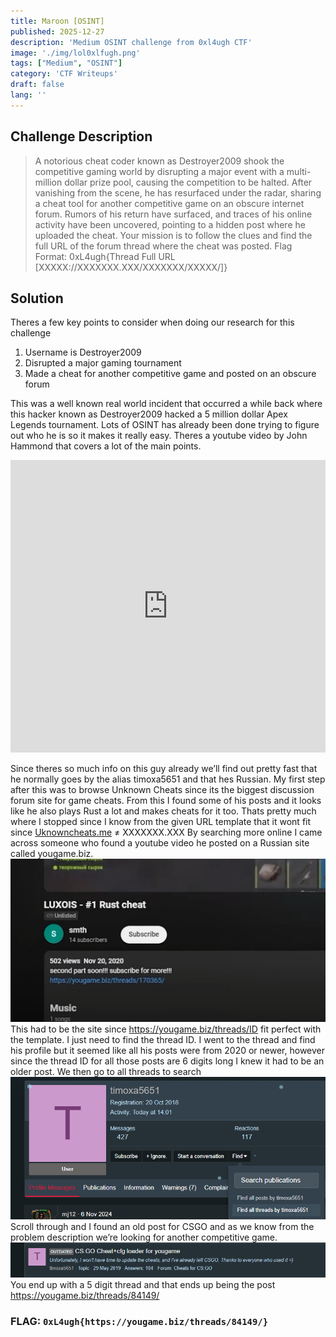 ```yaml
---
title: Maroon [OSINT]
published: 2025-12-27
description: 'Medium OSINT challenge from 0xl4ugh CTF'
image: './img/lol0xlfugh.png'
tags: ["Medium", "OSINT"]
category: 'CTF Writeups'
draft: false 
lang: ''
---
```


## Challenge Description

> A notorious cheat coder known as Destroyer2009 shook the competitive gaming world by disrupting a major event with a multi-million dollar prize pool, causing the competition to be halted. After vanishing from the scene, he has resurfaced under the radar, sharing a cheat tool for another competitive game on an obscure internet forum. Rumors of his return have surfaced, and traces of his online activity have been uncovered, pointing to a hidden post where he uploaded the cheat. Your mission is to follow the clues and find the full URL of the forum thread where the cheat was posted. Flag Format: 0xL4ugh{Thread Full URL [XXXXX://XXXXXXX.XXX/XXXXXXX/XXXXX/]}

## Solution

Theres a few key points to consider when doing our research for this challenge
1. Username is Destroyer2009
2. Disrupted a major gaming tournament
3. Made a cheat for another competitive game and posted on an obscure forum

This was a well known real world incident that occurred a while back where this hacker known as Destroyer2009 hacked a 5 million dollar Apex Legends tournament. Lots of OSINT has already been done trying to figure out who he is so it makes it really easy. Theres a youtube video by John Hammond that covers a lot of the main points.
<iframe width="100%" height="468" src="https://www.youtube.com/embed/pXZ-aVP_n64" title="YouTube video player" frameborder="0" allow="accelerometer; autoplay; clipboard-write; encrypted-media; gyroscope; picture-in-picture; web-share" allowfullscreen></iframe>


Since theres so much info on this guy already we’ll find out pretty fast that he normally goes by the alias timoxa5651 and that hes Russian.
My first step after this was to browse Unknown Cheats since its the biggest discussion forum site for game cheats.
From this I found some of his posts and it looks like he also plays Rust a lot and makes cheats for it too.
Thats pretty much where I stopped since I know from the given URL template that it wont fit since [Uknowncheats.me](http://Uknowncheats.me) ≠ XXXXXXX.XXX
By searching more online I came across someone who found a youtube video he posted on a Russian site called yougame.biz.
![youtube](./img/youtube.png "youtube")
This had to be the site since https://yougame.biz/threads/ID fit perfect with the template. I just need to find the thread ID.
I went to the thread and find his profile but it seemed like all his posts were from 2020 or newer, however since the thread ID for all those posts are 6 digits long I knew it had to be an older post.
We then go to all threads to search
![yougameprofile](./img/yougameprofile.png "yougameprofile")
Scroll through and I found an old post for CSGO and as we know from the problem description we’re looking for another competitive game.
![csgo](./img/csgo.png "csgo")
You end up with a 5 digit thread and that ends up being the post https://yougame.biz/threads/84149/
### FLAG: ``0xL4ugh{https://yougame.biz/threads/84149/}``